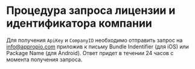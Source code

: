 # Процедура запроса лицензии и идентификатора компании

Для получения `ApiKey` и `CompanyID` необходимо отправить запрос на info@appropio.com приложив к письму Bundle Indentifier \(для iOS\) или Package Name \(для Android\). Ответ придет в течении 24 часов с момента получения запроса.
